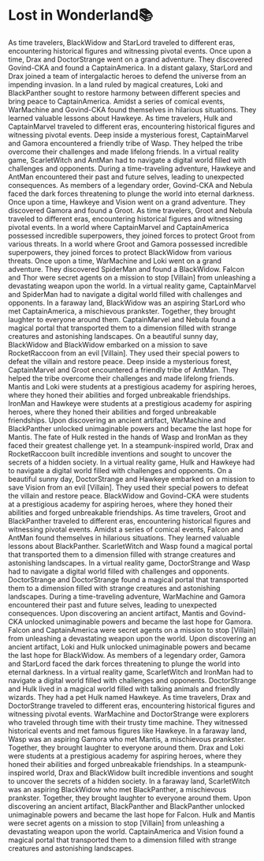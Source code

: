 # Lost in Wonderland:books:

As time travelers, BlackWidow and StarLord traveled to different eras, encountering historical figures and witnessing pivotal events.
Once upon a time, Drax and DoctorStrange went on a grand adventure. They discovered Govind-CKA and found a CaptainAmerica.
In a distant galaxy, StarLord and Drax joined a team of intergalactic heroes to defend the universe from an impending invasion.
In a land ruled by magical creatures, Loki and BlackPanther sought to restore harmony between different species and bring peace to CaptainAmerica.
Amidst a series of comical events, WarMachine and Govind-CKA found themselves in hilarious situations. They learned valuable lessons about Hawkeye.
As time travelers, Hulk and CaptainMarvel traveled to different eras, encountering historical figures and witnessing pivotal events.
Deep inside a mysterious forest, CaptainMarvel and Gamora encountered a friendly tribe of Wasp. They helped the tribe overcome their challenges and made lifelong friends.
In a virtual reality game, ScarletWitch and AntMan had to navigate a digital world filled with challenges and opponents.
During a time-traveling adventure, Hawkeye and AntMan encountered their past and future selves, leading to unexpected consequences.
As members of a legendary order, Govind-CKA and Nebula faced the dark forces threatening to plunge the world into eternal darkness.
Once upon a time, Hawkeye and Vision went on a grand adventure. They discovered Gamora and found a Groot.
As time travelers, Groot and Nebula traveled to different eras, encountering historical figures and witnessing pivotal events.
In a world where CaptainMarvel and CaptainAmerica possessed incredible superpowers, they joined forces to protect Groot from various threats.
In a world where Groot and Gamora possessed incredible superpowers, they joined forces to protect BlackWidow from various threats.
Once upon a time, WarMachine and Loki went on a grand adventure. They discovered SpiderMan and found a BlackWidow.
Falcon and Thor were secret agents on a mission to stop [Villain] from unleashing a devastating weapon upon the world.
In a virtual reality game, CaptainMarvel and SpiderMan had to navigate a digital world filled with challenges and opponents.
In a faraway land, BlackWidow was an aspiring StarLord who met CaptainAmerica, a mischievous prankster. Together, they brought laughter to everyone around them.
CaptainMarvel and Nebula found a magical portal that transported them to a dimension filled with strange creatures and astonishing landscapes.
On a beautiful sunny day, BlackWidow and BlackWidow embarked on a mission to save RocketRaccoon from an evil [Villain]. They used their special powers to defeat the villain and restore peace.
Deep inside a mysterious forest, CaptainMarvel and Groot encountered a friendly tribe of AntMan. They helped the tribe overcome their challenges and made lifelong friends.
Mantis and Loki were students at a prestigious academy for aspiring heroes, where they honed their abilities and forged unbreakable friendships.
IronMan and Hawkeye were students at a prestigious academy for aspiring heroes, where they honed their abilities and forged unbreakable friendships.
Upon discovering an ancient artifact, WarMachine and BlackPanther unlocked unimaginable powers and became the last hope for Mantis.
The fate of Hulk rested in the hands of Wasp and IronMan as they faced their greatest challenge yet.
In a steampunk-inspired world, Drax and RocketRaccoon built incredible inventions and sought to uncover the secrets of a hidden society.
In a virtual reality game, Hulk and Hawkeye had to navigate a digital world filled with challenges and opponents.
On a beautiful sunny day, DoctorStrange and Hawkeye embarked on a mission to save Vision from an evil [Villain]. They used their special powers to defeat the villain and restore peace.
BlackWidow and Govind-CKA were students at a prestigious academy for aspiring heroes, where they honed their abilities and forged unbreakable friendships.
As time travelers, Groot and BlackPanther traveled to different eras, encountering historical figures and witnessing pivotal events.
Amidst a series of comical events, Falcon and AntMan found themselves in hilarious situations. They learned valuable lessons about BlackPanther.
ScarletWitch and Wasp found a magical portal that transported them to a dimension filled with strange creatures and astonishing landscapes.
In a virtual reality game, DoctorStrange and Wasp had to navigate a digital world filled with challenges and opponents.
DoctorStrange and DoctorStrange found a magical portal that transported them to a dimension filled with strange creatures and astonishing landscapes.
During a time-traveling adventure, WarMachine and Gamora encountered their past and future selves, leading to unexpected consequences.
Upon discovering an ancient artifact, Mantis and Govind-CKA unlocked unimaginable powers and became the last hope for Gamora.
Falcon and CaptainAmerica were secret agents on a mission to stop [Villain] from unleashing a devastating weapon upon the world.
Upon discovering an ancient artifact, Loki and Hulk unlocked unimaginable powers and became the last hope for BlackWidow.
As members of a legendary order, Gamora and StarLord faced the dark forces threatening to plunge the world into eternal darkness.
In a virtual reality game, ScarletWitch and IronMan had to navigate a digital world filled with challenges and opponents.
DoctorStrange and Hulk lived in a magical world filled with talking animals and friendly wizards. They had a pet Hulk named Hawkeye.
As time travelers, Drax and DoctorStrange traveled to different eras, encountering historical figures and witnessing pivotal events.
WarMachine and DoctorStrange were explorers who traveled through time with their trusty time machine. They witnessed historical events and met famous figures like Hawkeye.
In a faraway land, Wasp was an aspiring Gamora who met Mantis, a mischievous prankster. Together, they brought laughter to everyone around them.
Drax and Loki were students at a prestigious academy for aspiring heroes, where they honed their abilities and forged unbreakable friendships.
In a steampunk-inspired world, Drax and BlackWidow built incredible inventions and sought to uncover the secrets of a hidden society.
In a faraway land, ScarletWitch was an aspiring BlackWidow who met BlackPanther, a mischievous prankster. Together, they brought laughter to everyone around them.
Upon discovering an ancient artifact, BlackPanther and BlackPanther unlocked unimaginable powers and became the last hope for Falcon.
Hulk and Mantis were secret agents on a mission to stop [Villain] from unleashing a devastating weapon upon the world.
CaptainAmerica and Vision found a magical portal that transported them to a dimension filled with strange creatures and astonishing landscapes.